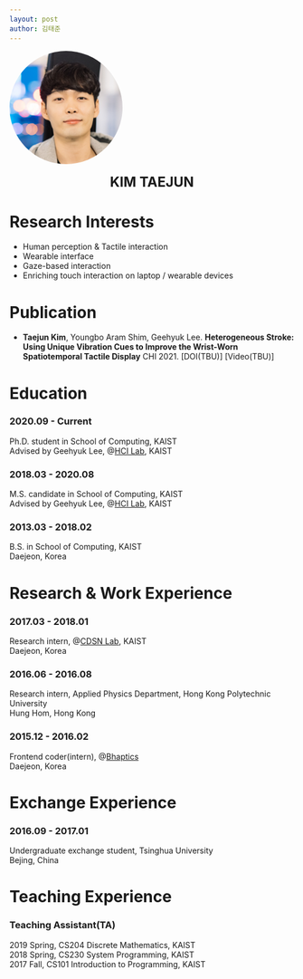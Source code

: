 ```yaml
---
layout: post
author: 김태준
---
```


<img style='border-radius:50%' src="/assets/profile.jpg" width="200" height="200">
<p style='text-align:center'><font size="+2"> <b>KIM TAEJUN</b></font></p>

# Research Interests
* Human perception & Tactile interaction
* Wearable interface
* Gaze-based interaction
* Enriching touch interaction on laptop / wearable devices

# Publication
* <b>Taejun Kim</b>, Youngbo Aram Shim, Geehyuk Lee. <b>Heterogeneous Stroke: Using Unique Vibration Cues to Improve the Wrist-Worn Spatiotemporal Tactile Display</b> CHI 2021. [DOI(TBU)] [Video(TBU)]

# Education
### 2020.09 - Current
Ph.D. student in School of Computing, KAIST<br>
Advised by Geehyuk Lee, @[HCI Lab](https://hcil.kaist.ac.kr/), KAIST

### 2018.03 - 2020.08
M.S. candidate in School of Computing, KAIST<br>
Advised by Geehyuk Lee, @[HCI Lab](https://hcil.kaist.ac.kr/), KAIST

### 2013.03 - 2018.02
B.S. in School of Computing, KAIST<br>
Daejeon, Korea


# Research & Work Experience
### 2017.03 - 2018.01
Research intern, @[CDSN Lab](http://cds.kaist.ac.kr/), KAIST<br>
Daejeon, Korea

### 2016.06 - 2016.08
Research intern, Applied Physics Department, Hong Kong Polytechnic University<br>
Hung Hom, Hong Kong

### 2015.12 - 2016.02
Frontend coder(intern), @[Bhaptics](https://www.bhaptics.com/)<br>
Daejeon, Korea

# Exchange Experience
### 2016.09 - 2017.01
Undergraduate exchange student, Tsinghua University<br>
Bejing, China

# Teaching Experience
### Teaching Assistant(TA)
2019 Spring, CS204 Discrete Mathematics, KAIST<br>
2018 Spring, CS230 System Programming, KAIST<br>
2017 Fall, CS101 Introduction to Programming, KAIST
